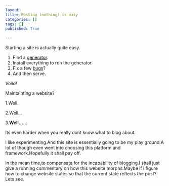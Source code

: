 ```yaml
---
layout: 
title: Posting (nothing) is easy
categories: []
tags: []
published: True

---
```



Starting a site is actually quite easy.

1. Find a [generator](https://www.npmjs.com/package/generator-jekyllized).
2. Install everything to run the generator.
3. Fix a few [bugs](https://github.com/rowoot/gulp-gh-pages/issues/13)?
4. And then serve.




_Voila!_

Maintainting a website?
	
1.Well.

2.Well...

3.**Well......**

Its even harder when you really dont know what to blog about.

I like experimenting.And this site is essentially going to be my play ground.A lot of though even went into choosing this platform and framework.Hopefully it shall pay off.

In the mean time,to compensate for the incapability of blogging.I shall just give a running commentary on how this website morphs.Maybe if i figure how to change website states so that the current state reflects the post?Lets see.



